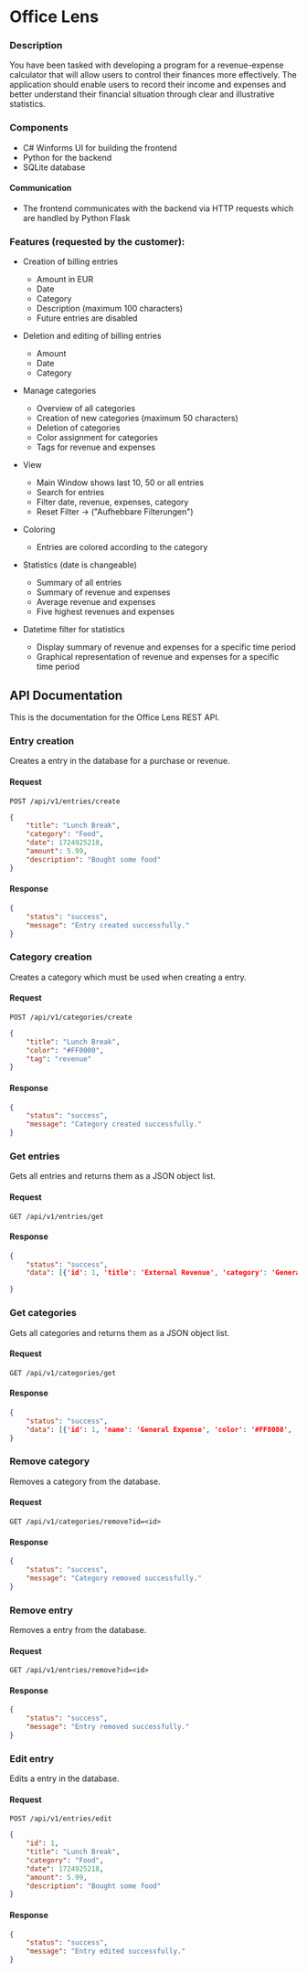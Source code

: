 
# Office Lens

### Description
You have been tasked with developing a program for a revenue-expense calculator that will allow users to control their finances more effectively. The application should enable users to record their income and expenses and better understand their financial situation through clear and illustrative statistics.

### Components
* C# Winforms UI for building the frontend
* Python for the backend
* SQLite database

#### Communication
* The frontend communicates with the backend via HTTP requests which are handled by Python Flask

### Features (requested by the customer):
* Creation of billing entries 
  - Amount in EUR
  - Date
  - Category
  - Description (maximum 100 characters)
  - Future entries are disabled


* Deletion and editing of billing entries
  - Amount
  - Date
  - Category


* Manage categories
  - Overview of all categories
  - Creation of new categories (maximum 50 characters)
  - Deletion of categories
  - Color assignment for categories
  - Tags for revenue and expenses


* View
  - Main Window shows last 10, 50 or all entries
  - Search for entries
  - Filter date, revenue, expenses, category
  - Reset Filter -> ("Aufhebbare Filterungen")


* Coloring
  - Entries are colored according to the category


* Statistics (date is changeable)
  - Summary of all entries
  - Summary of revenue and expenses
  - Average revenue and expenses
  - Five highest revenues and expenses


* Datetime filter for statistics
  - Display summary of revenue and expenses for a specific time period
  - Graphical representation of revenue and expenses for a specific time period


## API Documentation
This is the documentation for the Office Lens REST  API.

### Entry creation
Creates a entry in the database for a purchase or revenue.
#### Request
```http
POST /api/v1/entries/create
```
```json
{
    "title": "Lunch Break",
    "category": "Food",
    "date": 1724925218,
    "amount": 5.99,
    "description": "Bought some food"
}
```
#### Response
```json
{
    "status": "success",
    "message": "Entry created successfully."
}
```

### Category creation
Creates a category which must be used when creating a entry.
#### Request
```http
POST /api/v1/categories/create
```
```json
{
    "title": "Lunch Break",
    "color": "#FF0000",
    "tag": "revenue"
}
```
#### Response
```json
{
    "status": "success",
    "message": "Category created successfully."
}
```

### Get entries
Gets all entries and returns them as a JSON object list.
#### Request
```http
GET /api/v1/entries/get
```
#### Response
```json
{
    "status": "success",
    "data": [{'id': 1, 'title': 'External Revenue', 'category': 'General Revenue', 'date': 1724925600, 'amount': 7000.0, 'description': 'External Revenue 123'}, {'id': 2, 'title': 'Desk purchase', 'category': 'General Expense', 'date': 1681293600, 'amount': -800.0, 'description': 'Purchased new Desks'}]

}
```

### Get categories
Gets all categories and returns them as a JSON object list.
#### Request
```http
GET /api/v1/categories/get
```
#### Response
```json
{
    "status": "success",
    "data": [{'id': 1, 'name': 'General Expense', 'color': '#FF8080', 'tag': 'expense'}, {'id': 2, 'name': 'General Revenue', 'color': '#00FF00', 'tag': 'revenue'}]
}
```

### Remove category
Removes a category from the database.
#### Request
```http
GET /api/v1/categories/remove?id=<id>
```
#### Response
```json
{
    "status": "success",
    "message": "Category removed successfully."
}
```

### Remove entry
Removes a entry from the database.
#### Request
```http
GET /api/v1/entries/remove?id=<id>
```
#### Response
```json
{
    "status": "success",
    "message": "Entry removed successfully."
}
```

### Edit entry
Edits a entry in the database.
#### Request
```http
POST /api/v1/entries/edit
```
```json
{
    "id": 1,
    "title": "Lunch Break",
    "category": "Food",
    "date": 1724925218,
    "amount": 5.99,
    "description": "Bought some food"
}
```
#### Response
```json
{
    "status": "success",
    "message": "Entry edited successfully."
}
```